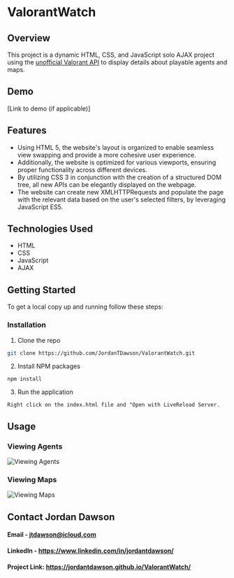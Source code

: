 # ValorantWatch
## Overview
This project is a dynamic HTML, CSS, and JavaScript solo AJAX project using the [unofficial Valorant API](https://valorant-api.com/) to display details about playable agents and maps.
## Demo
[Link to demo (if applicable)]
## Features
* Using HTML 5, the website's layout is organized to enable seamless view swapping and provide a more cohesive user experience.
* Additionally, the website is optimized for various viewports, ensuring proper functionality across different devices.
* By utilizing CSS 3 in conjunction with the creation of a structured DOM tree, all new APIs can be elegantly displayed on the webpage.
* The website can create new XMLHTTPRequests and populate the page with the relevant data based on the user's selected filters, by leveraging JavaScript ES5.
## Technologies Used
* HTML
* CSS
* JavaScript
* AJAX
## Getting Started
To get a local copy up and running follow these steps:
### Installation
1. Clone the repo
```bash
git clone https://github.com/JordanTDawson/ValorantWatch.git
```
2. Install NPM packages
```
npm install
```
3. Run the application
```
Right click on the index.html file and "Open with LiveReload Server.
```
## Usage
### Viewing Agents
![Viewing Agents](/gifs/viewing-agents.gif)
### Viewing Maps
![Viewing Maps](/gifs/viewing-maps.gif)
## Contact Jordan Dawson
#### Email - jtdawson@icloud.com
#### LinkedIn - https://www.linkedin.com/in/jordantdawson/
#### Project Link: https://jordantdawson.github.io/ValorantWatch/
